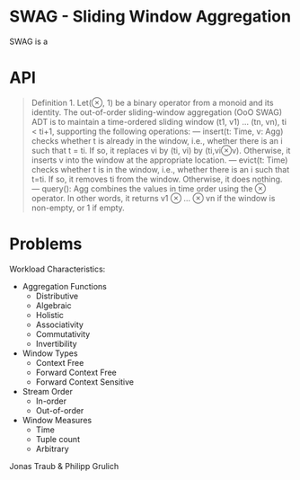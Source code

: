 # SWAG - Sliding Window Aggregation

SWAG is a 

# API

> Definition 1. Let(⊗, 1) be a binary operator from a monoid and its identity. The out-of-order sliding-window aggregation (OoO SWAG) ADT is to maintain a time-ordered sliding window (t1, v1) … (tn, vn), ti < ti+1, supporting the following operations:
> — insert(t: Time, v: Agg) checks whether t is already in the window, i.e., whether there is an i such that t = ti. If so, it replaces vi by (ti, vi) by (ti,vi⊗v). Otherwise, it inserts v into the window at the appropriate location.
> — evict(t: Time) checks whether t is in the window, i.e., whether there is an i such that t=ti. If so, it removes ti from the window. Otherwise, it does nothing.
> — query(): Agg combines the values in time order using the ⊗ operator. In other words, it returns v1 ⊗ … ⊗ vn if the window is non-empty, or 1 if empty.

# Problems

Workload Characteristics:

* Aggregation Functions
  * Distributive
  * Algebraic
  * Holistic
  * Associativity
  * Commutativity
  * Invertibility
* Window Types
  * Context Free
  * Forward Context Free
  * Forward Context Sensitive
* Stream Order
  * In-order
  * Out-of-order
* Window Measures
  * Time
  * Tuple count
  * Arbitrary

Jonas Traub & Philipp Grulich


